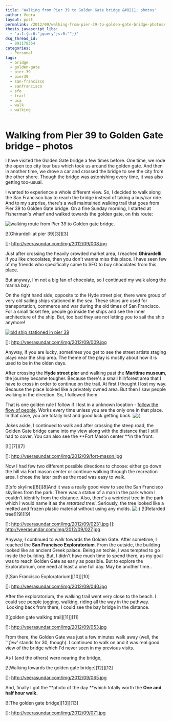```yaml
---
title: 'Walking from Pier 39 to Golden Gate bridge &#8211; photos'
author: Veera
layout: post
permalink: /2012/09/walking-from-pier-39-to-golden-gate-bridge-photos/
thesis_javascript_libs:
  - 'a:1:{s:6:"jquery";s:0:"";}'
dsq_thread_id:
  - 891178354
categories:
  - Personal
tags:
  - bridge
  - golden-gate
  - pier-39
  - pier39
  - san-francisco
  - sanfrancisco
  - sfo
  - trail
  - usa
  - walk
  - walking
---
```

# Walking from Pier 39 to Golden Gate bridge &#8211; photos

I have visited the Golden Gate bridge a few times before. One time, we rode the open top city tour bus which took us around the golden gate. And then in another time, we drove a car and crossed the bridge to see the city from the other shore. Though the bridge was astonishing every time, it was also getting too-usual.

I wanted to experience a whole different view. So, I decided to walk along the San Francisco bay to reach the bridge instead of taking a bus/car ride. And to my surprise, there's a well maintained walking trail that goes from Pier 39 to Golden Gate bridge. On a fine Sunday morning, I started at Fisherman's wharf and walked towards the golden gate, on this route:

![walking route from Pier 39 to Golden gate bridge][1].

 [1]: http://veerasundar.com/img/2012/09/pier39-golden-gate-route.png "pier39-golden-gate-route"

[![Ghirardelli at pier 39][3]][3]

 []: http://veerasundar.com/img/2012/09/008.jpg

Just after crossing the heavily crowded market area, I reached **Ghirardelli**. If you like chocolates, then you don't wanna miss this place. I have seen few of my friends who specifically came to SFO to buy chocolates from this place.

But anyway, I'm not a big fan of chocolate, so I continued my walk along the marina bay.

On the right hand side, opposite to the Hyde street pier, there were group of very old sailing ships stationed in the sea. These ships are used for transportation, commerce and war during the old times of San Francisco. For a small ticket fee, people go inside the ships and see the inner architecture of the ship. But, too bad they are not letting you to sail the ship anymore!

[![old ship stationed in pier 39][4]][4]

 []: http://veerasundar.com/img/2012/09/009.jpg

Anyway, if you are lucky, sometimes you get to see the street artists staging plays near the ship area. The theme of the play is mostly about how it is used to be in the olden days.

After crossing the **Hyde street pier** and walking past the **Maritime museum**, the journey became tougher. Because there's a small hill/forest area that I have to cross in order to continue on the trail. At first I thought I lost my way. Because the place looked like a privately owned area. But then I saw people walking in the direction. So, I followed them.

That is one golden rule I follow if I lost in a unknown location - [follow the flow of people][4]. Works every time unless you are the only one in that place. In that case, you are totally lost and good luck getting back. ![:)][5] 

 [4]: http://www.bbc.co.uk/news/magazine-15125287 "6 ways to never lost in a city again"
 [5]: http://veerasundar.com/blog/wp-includes/images/smilies/icon_smile.gif

Jokes aside, I continued to walk and after crossing the steep road, the Golden Gate bridge came into my view along with the distance that I still had to cover. You can also see the **Fort Mason center **in the front.

[![][7]][7]

 []: http://veerasundar.com/img/2012/09/fort-mason.jpg

Now I had few two different possible directions to choose: either go down the hill via Fort mason center or continue walking through the recreation area. I chose the later path as the road was easy to walk.

[![sfo skyline][8]][8]And it was a really good view to see the San Francisco skylines from the park. There was a statue of a man in the park whom I couldn't identify from the distance. Also, there's a weirdest tree in the park which I would name it as the *retarded tree!*. Seriously, the tree looked like a melted and frozen plastic material without using any molds. ![:)][5] [![Retarded tree!][9]][9]

 []: http://veerasundar.com/img/2012/09/0231.jpg
 []: http://veerasundar.com/img/2012/09/027.jpg

Anyway, I continued to walk towards the Golden Gate. After sometime, I reached the **San Francisco Exploratorium**. From the outside, the building looked like an ancient Greek palace. Being an techie, I was tempted to go inside the building. But, I didn't have much time to spend there, as my goal was to reach Golden Gate as early as possible. But to explore the Exploratorium, one need at least a one full day. May be another time..

[![San Francisco Exploratorium][10]][10]

 []: http://veerasundar.com/img/2012/09/040.jpg

After the exploratorium, the walking trail went very close to the beach. I could see people jogging, walking, riding all the way in the pathway.  Looking back from there, I could see the bay bridge in the distance.

[![golden gate walking trail][11]][11]

 []: http://veerasundar.com/img/2012/09/053.jpg

From there, the Golden Gate was just a few minutes walk away (well, the '˜*few'* stands for 30, though). I continued to walk on and it was real good view of the bridge which I'd never seen in my previous visits.

As I (and the others) were nearing the bridge,

[![Walking towards the golden gate bridge][12]][12]

 []: http://veerasundar.com/img/2012/09/065.jpg

And, finally I got the **photo of the day **which totally worth the **One and half hour walk.**

[![The golden gate bridge][13]][13]

 []: http://veerasundar.com/img/2012/09/071.jpg